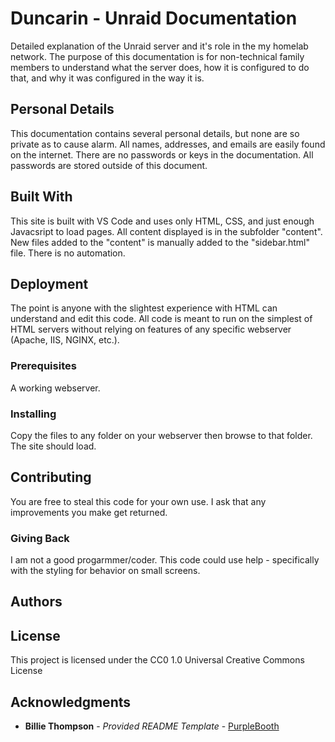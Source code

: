# Duncarin - Unraid Documentation

Detailed explanation of the Unraid server and it's role in the my homelab network. The purpose of this documentation is for non-technical family members to understand what the server does, how it is configured to do that, and why it was configured in the way it is.

## Personal Details

This documentation contains several personal details, but none are so private as to cause alarm. All names, addresses, and emails are easily found on the internet. There are no passwords or keys in the documentation. All passwords are stored outside of this document.


## Built With

This site is built with VS Code and uses only HTML, CSS, and just enough Javacsript to load pages.
All content displayed is in the subfolder "content". New files added to the "content" is manually added to the "sidebar.html" file. There is no automation.


## Deployment

The point is anyone with the slightest experience with HTML can understand and edit this code. All code is meant to run on the simplest of HTML servers without relying on features of any specific webserver (Apache, IIS, NGINX, etc.). 


### Prerequisites

A working webserver.


### Installing

Copy the files to any folder on your webserver then browse to that folder. The site should load.



## Contributing

You are free to steal this code for your own use.
I ask that any improvements you make get returned.

### Giving Back

I am not a good progarmmer/coder. This code could use help - specifically with the styling for behavior on small screens.


## Authors



## License

This project is licensed under the CC0 1.0 Universal Creative Commons License


## Acknowledgments

  - **Billie Thompson** - *Provided README Template* -
    [PurpleBooth](https://github.com/PurpleBooth)
